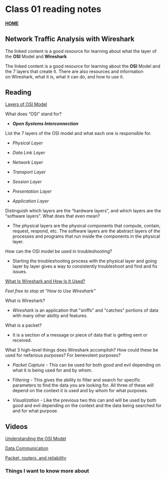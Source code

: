 # Class 01 reading notes

#### [HOME](https://cesarderio.github.io/reading-notes/)

## Network Traffic Analysis with Wireshark

The linked content is a good resource for learning about what the layer of the **OSI** Model and **Wireshark**

The linked content is a good resource for learning about the **OSI** Model and the 7 layers that create it. There are also resources and information on Wireshark, what it is, what it can do, and how to use it.

## Reading

[Layers of OSI Model](https://www.geeksforgeeks.org/layers-of-osi-model/)

What does “OSI” stand for?

* ***Open Systems Interconnection***

List the 7 layers of the OSI model and what each one is responsible for.

* *Physical Layer*

* *Data Link Layer*

* *Network Layer*

* *Transport Layer*

* *Session Layer*

* *Presentation Layer*

* *Application Layer*

Distinguish which layers are the “hardware layers”, and which layers are the “software layers”. What does that even mean?

* The physical layers are the physical components that compute, contain, request, respond, etc. The software layers are the abstract layers of the processes and programs that run inside the components in the physical layer.

How can the OSI model be used in troubleshooting?

* Starting the troubleshooting process with the physical layer and going layer by layer gives a way to consistently troubleshoot and find and fix issues.

[What Is Wireshark and How Is It Used?](https://www.comptia.org/content/articles/what-is-wireshark-and-how-to-use-it)

*Feel free to stop at “How to Use Wireshark”*

What is Wireshark?

* *Wireshark* is an application that "sniffs" and "catches" portions of data with many other ability and features.

What is a packet?

* It is a section of a message or piece of data that is getting sent or received.

What 3 high-level things does Wireshark accomplish? How could these be used for nefarious purposes? For benevolent purposes?

* *Packet Capture* - This can be used for both good and evil depending on what it is being used for and by whom.

* *Filtering* - This gives the ability to filter and search for specific parameters to find the data you are looking for. All three of these will depend on the context it is used and by whom for what purposes.

* *Visualization* - Like the previous two this can and will be used by both good and evil depending on the context and the data being searched for and for what purpose.

## Videos

[Understanding the OSI Model](https://www.professormesser.com/network-plus/n10-008/n10-008-video/understanding-the-osi-model-3/)
<br>

[Data Communication](https://www.professormesser.com/network-plus/n10-008/n10-008-video/data-communication/)
<br>

[Packet, routers, and reliability](https://www.youtube.com/watch?v=aD_yi5VjF78)
<br>

### Things I want to know more about
